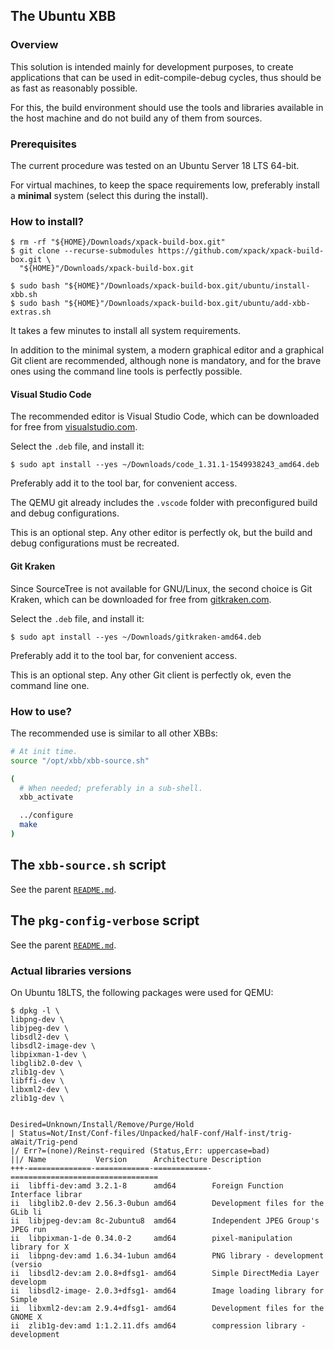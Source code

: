 ## The Ubuntu XBB

### Overview

This solution is intended mainly for development purposes, to create
applications that can be used in edit-compile-debug cycles, thus should
be as fast as reasonably possible.

For this, the build environment should use the tools and libraries 
available in the host machine and do not build any of them from sources.

### Prerequisites

The current procedure was tested on an Ubuntu Server 18 LTS 64-bit.

For virtual machines, to keep the space requirements low, preferably 
install a **minimal** system (select this during the install).

### How to install?

```console
$ rm -rf "${HOME}/Downloads/xpack-build-box.git"
$ git clone --recurse-submodules https://github.com/xpack/xpack-build-box.git \
  "${HOME}"/Downloads/xpack-build-box.git

$ sudo bash "${HOME}"/Downloads/xpack-build-box.git/ubuntu/install-xbb.sh
$ sudo bash "${HOME}"/Downloads/xpack-build-box.git/ubuntu/add-xbb-extras.sh
```

It takes a few minutes to install all system requirements.

In addition to the minimal system, a modern graphical editor and a graphical 
Git client are recommended, although none is mandatory, and for the
brave ones using the command line tools is perfectly possible.

#### Visual Studio Code

The recommended editor is Visual Studio Code, which can be downloaded 
for free from
[visualstudio.com](https://code.visualstudio.com/download).

Select the `.deb` file, and install it:

```console
$ sudo apt install --yes ~/Downloads/code_1.31.1-1549938243_amd64.deb
```

Preferably add it to the tool bar, for convenient access.

The QEMU git already includes the `.vscode` folder with preconfigured
build and debug configurations.

This is an optional step. Any other editor is perfectly ok, but the
build and debug configurations must be recreated.

#### Git Kraken

Since SourceTree is not available for GNU/Linux, the second choice is
Git Kraken, which can be downloaded for free from 
[gitkraken.com](https://www.gitkraken.com/download).

Select the `.deb` file, and install it:

```console
$ sudo apt install --yes ~/Downloads/gitkraken-amd64.deb
```

Preferably add it to the tool bar, for convenient access.

This is an optional step. Any other Git client is perfectly ok,
even the command line one.

### How to use?

The recommended use is similar to all other XBBs:

```bash
# At init time.
source "/opt/xbb/xbb-source.sh"

(
  # When needed; preferably in a sub-shell.
  xbb_activate

  ../configure
  make
)
```

## The `xbb-source.sh` script

See the parent [`README.md`](../README.md).

## The `pkg-config-verbose` script

See the parent [`README.md`](../README.md).


### Actual libraries versions

On Ubuntu 18LTS, the following packages were used for QEMU:

```console
$ dpkg -l \
libpng-dev \
libjpeg-dev \
libsdl2-dev \
libsdl2-image-dev \
libpixman-1-dev \
libglib2.0-dev \
zlib1g-dev \
libffi-dev \
libxml2-dev \
zlib1g-dev \


Desired=Unknown/Install/Remove/Purge/Hold
| Status=Not/Inst/Conf-files/Unpacked/halF-conf/Half-inst/trig-aWait/Trig-pend
|/ Err?=(none)/Reinst-required (Status,Err: uppercase=bad)
||/ Name           Version      Architecture Description
+++-==============-============-============-=================================
ii  libffi-dev:amd 3.2.1-8      amd64        Foreign Function Interface librar
ii  libglib2.0-dev 2.56.3-0ubun amd64        Development files for the GLib li
ii  libjpeg-dev:am 8c-2ubuntu8  amd64        Independent JPEG Group's JPEG run
ii  libpixman-1-de 0.34.0-2     amd64        pixel-manipulation library for X 
ii  libpng-dev:amd 1.6.34-1ubun amd64        PNG library - development (versio
ii  libsdl2-dev:am 2.0.8+dfsg1- amd64        Simple DirectMedia Layer developm
ii  libsdl2-image- 2.0.3+dfsg1- amd64        Image loading library for Simple 
ii  libxml2-dev:am 2.9.4+dfsg1- amd64        Development files for the GNOME X
ii  zlib1g-dev:amd 1:1.2.11.dfs amd64        compression library - development

```